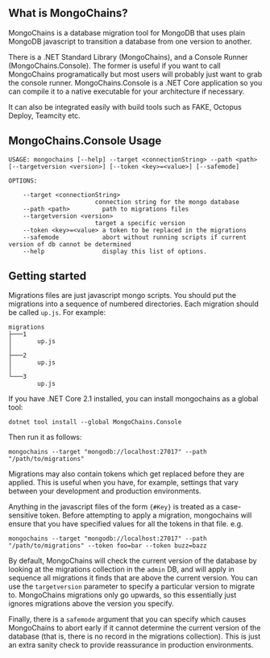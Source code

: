 What is MongoChains?
--------------------

MongoChains is a database migration tool for MongoDB that uses plain MongoDB javascript to transition a database from one version to another.

There is a .NET Standard Library (MongoChains), and a Console Runner (MongoChains.Console). The former is useful if you want to call MongoChains programatically but most users will probably just want to grab the console runner. MongoChains.Console is a .NET Core application so you can compile it to a native executable for your architecture if necessary.

It can also be integrated easily with build tools such as FAKE, Octopus Deploy, Teamcity etc.


MongoChains.Console Usage
-------------------------

    USAGE: mongochains [--help] --target <connectionString> --path <path> [--targetversion <version>] [--token <key>=<value>] [--safemode]

    OPTIONS:

        --target <connectionString>
                            connection string for the mongo database
        --path <path>         path to migrations files
        --targetversion <version>
                            target a specific version
        --token <key>=<value> a token to be replaced in the migrations
        --safemode            abort without running scripts if current version of db cannot be determined
        --help                display this list of options.

Getting started
---------------
Migrations files are just javascript mongo scripts. You should put the migrations into a sequence of numbered directories. Each migration should be called ```up.js```. For example:

    migrations
    ├───1
    │       up.js
    │
    ├───2
    │       up.js
    │
    └───3
            up.js

If you have .NET Core 2.1 installed, you can install mongochains as a global tool:

    dotnet tool install --global MongoChains.Console

Then run it as follows:

    mongochains --target "mongodb://localhost:27017" --path "/path/to/migrations"

Migrations may also contain tokens which get replaced before they are applied. This is useful when you have, for example, settings that vary between your development and production environments.

Anything in the javascript files of the form ```{#Key}``` is treated as a case-sensitive token. Before attempting to apply a migration, mongochains will ensure that you have specified values for all the tokens in that file. e.g.

    mongochains --target "mongodb://localhost:27017" --path "/path/to/migrations" --token foo=bar --token buzz=bazz

By default, MongoChains will check the current version of the database by looking at the migrations collection in the ```admin``` DB, and will apply in sequence all migrations it finds that are above the current version. You can use the ```targetversion``` parameter to specify a particular version to migrate to. MongoChains migrations only go upwards, so this essentially just ignores migrations above the version you specify.

Finally, there is a ```safemode``` argument that you can specify which causes MongoChains to abort early if it cannot determine the current version of the database (that is, there is no record in the migrations collection). This is just an extra sanity check to provide reassurance in production environments.

